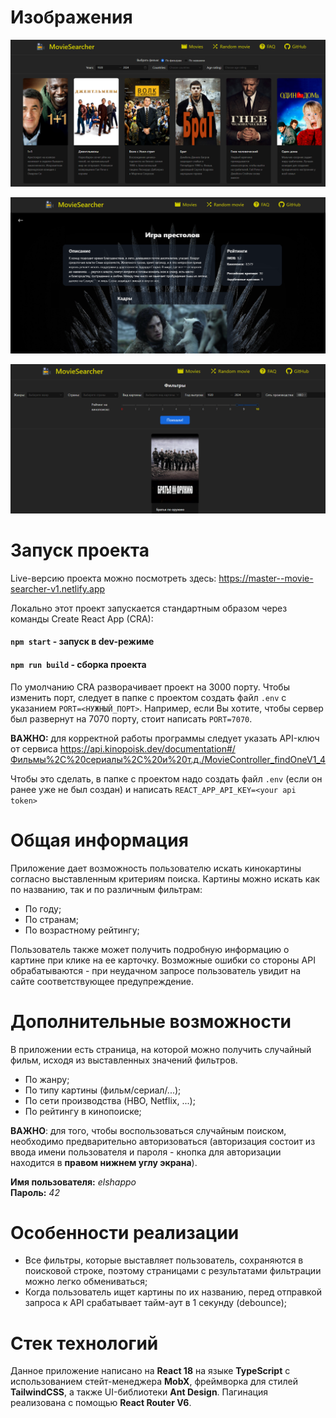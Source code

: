 # Изображения

![![alt text](image.png)](public/image.png)

![alt text](public/image-2.png)

![![alt text](image-1.png)](public/image-1.png)

# Запуск проекта

Live-версию проекта можно посмотреть здесь: https://master--movie-searcher-v1.netlify.app

Локально этот проект запускается стандартным образом через команды Create React App (CRA):

#### `npm start` - запуск в dev-режиме

#### `npm run build` - сборка проекта

По умолчанию CRA разворачивает проект на 3000 порту. Чтобы изменить порт, следует в папке с проектом создать файл `.env` с указанием `PORT=<НУЖНЫЙ_ПОРТ>`. Например, если Вы хотите, чтобы сервер был развернут на 7070 порту, стоит написать `PORT=7070`.

<b>ВАЖНО:</b> для корректной работы программы следует указать API-ключ от сервиса https://api.kinopoisk.dev/documentation#/Фильмы%2C%20сериалы%2C%20и%20т.д./MovieController_findOneV1_4

Чтобы это сделать, в папке с проектом надо создать файл `.env` (если он ранее уже не был создан) и написать
`REACT_APP_API_KEY=<your api token>`

# Общая информация

Приложение дает возможность пользователю искать кинокартины согласно выставленным критериям поиска. Картины можно искать как по названию, так и по различным фильтрам:

<ul>
    <li>По году;</li>
    <li>По странам;</li>
    <li>По возрастному рейтингу;</li>
</ul>

Пользователь также может получить подробную информацию о картине при клике на ее карточку.
Возможные ошибки со стороны API обрабатываются - при неудачном запросе пользователь увидит на сайте соответствующее предупреждение.

# Дополнительные возможности

В приложении есть страница, на которой можно получить случайный фильм, исходя из выставленных значений фильтров.

<ul className="py-4">
<li>По жанру;</li>
<li>По типу картины (фильм/сериал/...);</li>
<li>По сети производства (HBO, Netflix, ...);</li>
<li>По рейтингу в кинопоиске;</li>
</ul>

<b>ВАЖНО</b>: для того, чтобы воспользоваться случайным поиском, необходимо предварительно авторизоваться
(авторизация состоит из ввода имени пользователя и пароля - кнопка для авторизации находится в <b>правом нижнем
углу экрана</b>).

<b>Имя пользователя:</b> <i>elshappo</i>\
<b>Пароль:</b> <i>42</i>

# Особенности реализации

<ul>
    <li>
        Все фильтры, которые выставляет пользователь, сохраняются в поисковой строке, поэтому страницами с
        результатами фильтрации можно легко обмениваться;
    </li>
    <li>
        Когда пользователь ищет картины по их названию, перед отправкой запроса к API срабатывает тайм-аут в 1
        секунду (debounce);
    </li>
</ul>

# Стек технологий

Данное приложение написано на <b>React 18</b> на языке <b>TypeScript</b> с использованием стейт-менеджера
<b>MobX</b>, фреймворка для стилей <b>TailwindCSS</b>, а также UI-библиотеки <b>Ant Design</b>. Пагинация
реализована с помощью <b>React Router V6</b>.
